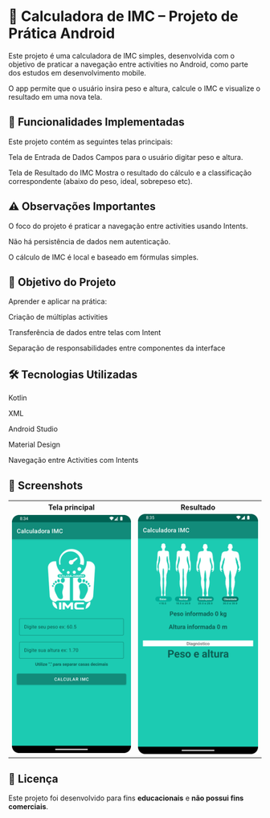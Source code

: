 # 🧮 Calculadora de IMC – Projeto de Prática Android
Este projeto é uma calculadora de IMC simples, desenvolvida com o objetivo de praticar a navegação entre activities no Android, como parte dos estudos em desenvolvimento mobile.

O app permite que o usuário insira peso e altura, calcule o IMC e visualize o resultado em uma nova tela.

## 🚀 Funcionalidades Implementadas
Este projeto contém as seguintes telas principais:

Tela de Entrada de Dados
Campos para o usuário digitar peso e altura.

Tela de Resultado do IMC
Mostra o resultado do cálculo e a classificação correspondente (abaixo do peso, ideal, sobrepeso etc).

## ⚠️ Observações Importantes
O foco do projeto é praticar a navegação entre activities usando Intents.

Não há persistência de dados nem autenticação.

O cálculo de IMC é local e baseado em fórmulas simples.

## 🎯 Objetivo do Projeto
Aprender e aplicar na prática:

Criação de múltiplas activities

Transferência de dados entre telas com Intent

Separação de responsabilidades entre componentes da interface

## 🛠️ Tecnologias Utilizadas
Kotlin

XML

Android Studio

Material Design

Navegação entre Activities com Intents

## 📸 Screenshots

<table>
  <tr>
    <th>Tela principal</th>
    <th>Resultado</th>
  </tr>
  <tr>
  <td><img src="screenshots/tela_principal.png" width="300"/></td>
    <td><img src="screenshots/resultado.png" width="300"/></td>
  </tr>
</table>  

## 📄 Licença

Este projeto foi desenvolvido para fins **educacionais** e **não possui fins comerciais**.

